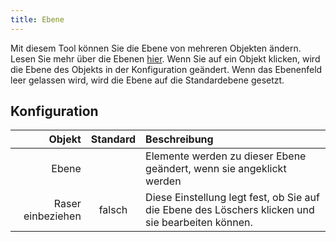 ```yaml
---
title: Ebene
---
```


Mit diesem Tool können Sie die Ebene von mehreren Objekten ändern. Lesen Sie mehr über die Ebenen [hier](../layers.md). Wenn Sie auf ein Objekt klicken, wird die Ebene des Objekts in der Konfiguration geändert. Wenn das Ebenenfeld leer gelassen wird, wird die Ebene auf die Standardebene gesetzt.

## Konfiguration

|            Objekt | Standard | Beschreibung                                                                                      |
| -----------------:|:--------:|:------------------------------------------------------------------------------------------------- |
|             Ebene |          | Elemente werden zu dieser Ebene geändert, wenn sie angeklickt werden                              |
| Raser einbeziehen |  falsch  | Diese Einstellung legt fest, ob Sie auf die Ebene des Löschers klicken und sie bearbeiten können. |
